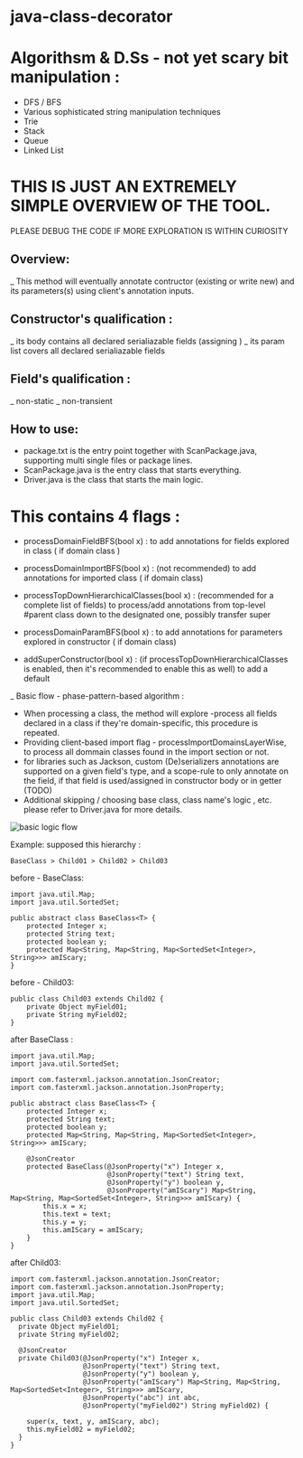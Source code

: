 # java-class-decorator

# Algorithsm & D.Ss - not yet scary bit manipulation :
 - DFS / BFS
 - Various sophisticated string manipulation techniques
 - Trie
 - Stack
 - Queue
 - Linked List


# THIS IS JUST AN EXTREMELY SIMPLE OVERVIEW OF THE TOOL.
PLEASE DEBUG THE CODE IF MORE EXPLORATION IS WITHIN CURIOSITY

## Overview:

_ This method will eventually annotate contructor (existing or write new) and its parameters(s) using client's annotation inputs.

## Constructor's qualification :
_ its body contains all declared serialiazable fields (assigning )
_ its param list covers all declared serialiazable fields

## Field's qualification :
_ non-static
_ non-transient

## How to use:
+ package.txt is the entry point together with ScanPackage.java, supporting multi single files or package lines.
+ ScanPackage.java is the entry class that starts everything.
+ Driver.java is the class that starts the main logic.

# This contains 4 flags :
 - processDomainFieldBFS(bool x)                 : to add annotations for fields explored in class ( if domain class )

 - processDomainImportBFS(bool x)                : (not recommended) to add annotations for imported class ( if domain class)

 - processTopDownHierarchicalClasses(bool x)       : (recommended for a complete list of fields) to process/add annotations from top-level #parent class down to the designated one, possibly transfer super 

 - processDomainParamBFS(bool x)                 : to add annotations for parameters explored in constructor ( if domain class)
 - addSuperConstructor(bool x)                    : (if processTopDownHierarchicalClasses is enabled, then it's recommended to enable this as well) to add a default

_ Basic flow - phase-pattern-based algorithm :
+ When processing a class, the method will explore -process all fields declared in a class if they're domain-specific, this procedure is repeated.
+ Providing client-based import flag - processImportDomainsLayerWise, to process all dommain classes found in the import section or not.
+ for libraries such as Jackson, custom (De)serializers annotations are supported on a given field's type, and a scope-rule to only annotate on the field, if that field is used/assigned in constructor body or in getter (TODO)
+ Additional skipping / choosing base class, class name's logic , etc. please refer to Driver.java for more details.

![basic logic flow](https://raw.githubusercontent.com/trgpnt/java-class-decorator/83497b1acd425ead5b7011210d4431244adc2e81/src/main/resources/imgs/basic_flow.png)

Example: supposed this hierarchy :
```
BaseClass > Child01 > Child02 > Child03
```

before - BaseClass:
```
import java.util.Map;
import java.util.SortedSet;

public abstract class BaseClass<T> {
    protected Integer x;
    protected String text;
    protected boolean y;
    protected Map<String, Map<String, Map<SortedSet<Integer>, String>>> amIScary;
}
```

before - Child03:
```
public class Child03 extends Child02 {
    private Object myField01;
    private String myField02;
}
```
after BaseClass :
```
import java.util.Map;
import java.util.SortedSet;

import com.fasterxml.jackson.annotation.JsonCreator;
import com.fasterxml.jackson.annotation.JsonProperty;

public abstract class BaseClass<T> {
    protected Integer x;
    protected String text;
    protected boolean y;
    protected Map<String, Map<String, Map<SortedSet<Integer>, String>>> amIScary;

    @JsonCreator
    protected BaseClass(@JsonProperty("x") Integer x,
                        @JsonProperty("text") String text,
                        @JsonProperty("y") boolean y,
                        @JsonProperty("amIScary") Map<String, Map<String, Map<SortedSet<Integer>, String>>> amIScary) {
        this.x = x;
        this.text = text;
        this.y = y;
        this.amIScary = amIScary;
    }
}
```
after Child03:
```
import com.fasterxml.jackson.annotation.JsonCreator;
import com.fasterxml.jackson.annotation.JsonProperty;
import java.util.Map;
import java.util.SortedSet;

public class Child03 extends Child02 {
  private Object myField01;
  private String myField02;

  @JsonCreator
  private Child03(@JsonProperty("x") Integer x,
                  @JsonProperty("text") String text,
                  @JsonProperty("y") boolean y,
                  @JsonProperty("amIScary") Map<String, Map<String, Map<SortedSet<Integer>, String>>> amIScary,
                  @JsonProperty("abc") int abc,
                  @JsonProperty("myField02") String myField02) {

    super(x, text, y, amIScary, abc);
    this.myField02 = myField02;
  }
}

```
